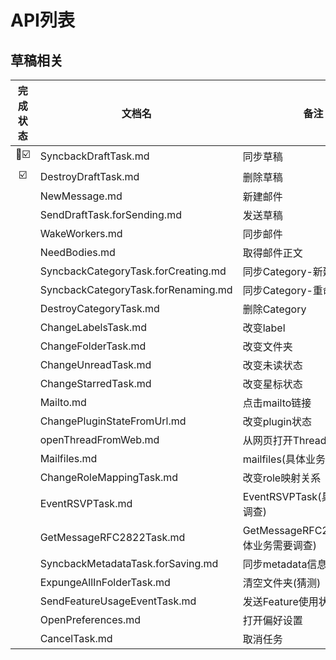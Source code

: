 # API列表

## 草稿相关
| 完成状态 | 文档名 | 备注 | 
| :-: | -| - | 
| ☑️ | SyncbackDraftTask.md | 同步草稿 |
| ️️☑️ | DestroyDraftTask.md | 删除草稿 |
|  | NewMessage.md | 新建邮件 |
|  | SendDraftTask.forSending.md | 发送草稿 |
|  | WakeWorkers.md | 同步邮件 |
|  | NeedBodies.md | 取得邮件正文 |
|  | SyncbackCategoryTask.forCreating.md | 同步Category-新建 |
|  | SyncbackCategoryTask.forRenaming.md | 同步Category-重命名 |
|  | DestroyCategoryTask.md | 删除Category |
|  | ChangeLabelsTask.md | 改变label |
|  | ChangeFolderTask.md | 改变文件夹 |
|  | ChangeUnreadTask.md | 改变未读状态 |
|  | ChangeStarredTask.md | 改变星标状态 |
|  | Mailto.md | 点击mailto链接 |
|  | ChangePluginStateFromUrl.md | 改变plugin状态
|  | openThreadFromWeb.md | 从网页打开Thread |
|  | Mailfiles.md | mailfiles(具体业务需要调查) |
|  | ChangeRoleMappingTask.md | 改变role映射关系 |
|  | EventRSVPTask.md | EventRSVPTask(具体业务需要调查) |
|  | GetMessageRFC2822Task.md | GetMessageRFC2822Task(具体业务需要调查) |
|  | SyncbackMetadataTask.forSaving.md | 同步metadata信息 |
|  | ExpungeAllInFolderTask.md | 清空文件夹(猜测) |
|  | SendFeatureUsageEventTask.md | 发送Feature使用状况 |
|  | OpenPreferences.md | 打开偏好设置 |
|  | CancelTask.md | 取消任务 |